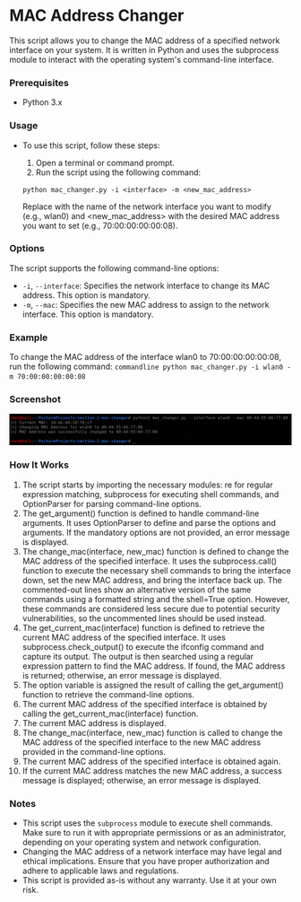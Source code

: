 # MAC Address Changer

This script allows you to change the MAC address of a specified network interface on your system. It is written in Python and uses the subprocess module to interact with the operating system's command-line interface.

### Prerequisites
- Python 3.x

### Usage
- To use this script, follow these steps:

  1. Open a terminal or command prompt.
  2. Run the script using the following command:
    ```commandline
    python mac_changer.py -i <interface> -m <new_mac_address>
    ```
    Replace <interface> with the name of the network interface you want to modify (e.g., wlan0) and <new_mac_address> with the desired MAC address you want to set (e.g., 70:00:00:00:00:08).

### Options
The script supports the following command-line options:

- `-i`, `--interface`: Specifies the network interface to change its MAC address. This option is mandatory.
- `-m`, `--mac`: Specifies the new MAC address to assign to the network interface. This option is mandatory.

### Example
To change the MAC address of the interface wlan0 to 70:00:00:00:00:08, run the following command:
    ```commandline
    python mac_changer.py -i wlan0 -m 70:00:00:00:00:08
    ```
### Screenshot
![screenshots/linux-command.png](secreenshots/linux-command.png)

### How It Works
1. The script starts by importing the necessary modules: re for regular expression matching, subprocess for executing shell commands, and OptionParser for parsing command-line options.
2. The get_argument() function is defined to handle command-line arguments. It uses OptionParser to define and parse the options and arguments. If the mandatory options are not provided, an error message is displayed.
3. The change_mac(interface, new_mac) function is defined to change the MAC address of the specified interface. It uses the subprocess.call() function to execute the necessary shell commands to bring the interface down, set the new MAC address, and bring the interface back up. The commented-out lines show an alternative version of the same commands using a formatted string and the shell=True option. However, these commands are considered less secure due to potential security vulnerabilities, so the uncommented lines should be used instead.
4. The get_current_mac(interface) function is defined to retrieve the current MAC address of the specified interface. It uses subprocess.check_output() to execute the ifconfig command and capture its output. The output is then searched using a regular expression pattern to find the MAC address. If found, the MAC address is returned; otherwise, an error message is displayed.
5. The option variable is assigned the result of calling the get_argument() function to retrieve the command-line options.
6. The current MAC address of the specified interface is obtained by calling the get_current_mac(interface) function.
7. The current MAC address is displayed.
8. The change_mac(interface, new_mac) function is called to change the MAC address of the specified interface to the new MAC address provided in the command-line options.
9. The current MAC address of the specified interface is obtained again.
10. If the current MAC address matches the new MAC address, a success message is displayed; otherwise, an error message is displayed.

### Notes
- This script uses the `subprocess` module to execute shell commands. Make sure to run it with appropriate permissions or as an administrator, depending on your operating system and network configuration.
- Changing the MAC address of a network interface may have legal and ethical implications. Ensure that you have proper authorization and adhere to applicable laws and regulations.
- This script is provided as-is without any warranty. Use it at your own risk.
